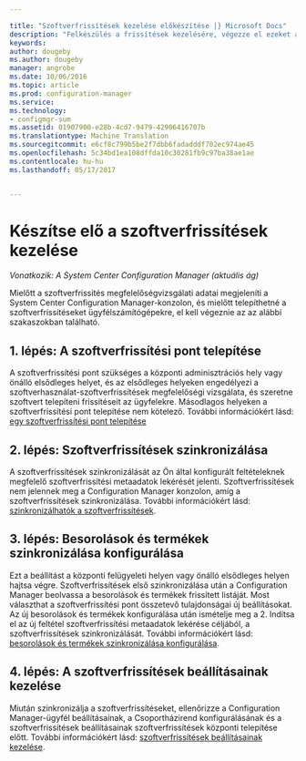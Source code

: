 ```yaml
---

title: "Szoftverfrissítések kezelése előkészítése |} Microsoft Docs"
description: "Felkészülés a frissítések kezelésére, végezze el ezeket a feladatokat a megfelelőségvizsgálati adatai megjelennek a System Center Configuration Manager konzol."
keywords: 
author: dougeby
ms.author: dougeby
manager: angrobe
ms.date: 10/06/2016
ms.topic: article
ms.prod: configuration-manager
ms.service: 
ms.technology:
- configmgr-sum
ms.assetid: 01907900-e28b-4cd7-9479-42906416707b
ms.translationtype: Machine Translation
ms.sourcegitcommit: e6cf8c799b5be2f7dbb6fadadddf702ec974ae45
ms.openlocfilehash: 5c34bd1ea108dffda10c30281fb9c97ba38ae1ae
ms.contentlocale: hu-hu
ms.lasthandoff: 05/17/2017


---
```


# <a name="prepare-for-software-updates-management"></a>Készítse elő a szoftverfrissítések kezelése

*Vonatkozik: A System Center Configuration Manager (aktuális ág)*

Mielőtt a szoftverfrissítés megfelelőségvizsgálati adatai megjeleníti a System Center Configuration Manager-konzolon, és mielőtt telepíthetné a szoftverfrissítéseket ügyfélszámítógépekre, el kell végeznie az az alábbi szakaszokban található.

## <a name="step-1-install-a-software-update-point"></a>1. lépés: A szoftverfrissítési pont telepítése  
A szoftverfrissítési pont szükséges a központi adminisztrációs hely vagy önálló elsődleges helyet, és az elsődleges helyeken engedélyezi a szoftverhasználat-szoftverfrissítések megfelelőségi vizsgálata, és szeretne szoftvert telepíteni frissítéseit az ügyfelekre. Másodlagos helyeken a szoftverfrissítési pont telepítése nem kötelező. További információkért lásd: [egy szoftverfrissítési pont telepítése](install-a-software-update-point.md)  

## <a name="step-2-synchronize-software-updates"></a>2. lépés: Szoftverfrissítések szinkronizálása
A szoftverfrissítések szinkronizálását az Ön által konfigurált feltételeknek megfelelő szoftverfrissítési metaadatok lekérését jelenti. Szoftverfrissítések nem jelennek meg a Configuration Manager konzolon, amíg a szoftverfrissítések szinkronizálása. További információkért lásd: [szinkronizálhatók a szoftverfrissítések](synchronize-software-updates.md).   

## <a name="step-3-configure-classifications-and-products-to-synchronize"></a>3. lépés: Besorolások és termékek szinkronizálása konfigurálása
Ezt a beállítást a központi felügyeleti helyen vagy önálló elsődleges helyen hajtsa végre. Szoftverfrissítések első szinkronizálása után a Configuration Manager beolvassa a besorolások és termékek frissített listáját. Most választhat a szoftverfrissítési pont összetevő tulajdonságai új beállításokat. Az új besorolások és termékek konfigurálása után ismételje meg a 2. Indítsa el az új feltétel szoftverfrissítési metaadatok lekérése céljából, a szoftverfrissítések szinkronizálását. További információkért lásd: [besorolások és termékek szinkronizálása konfigurálása](configure-classifications-and-products.md).

## <a name="step-4-manage-settings-for-software-updates"></a>4. lépés: A szoftverfrissítések beállításainak kezelése
Miután szinkronizálja a szoftverfrissítéseket, ellenőrizze a Configuration Manager-ügyfél beállításainak, a Csoportházirend konfigurálásának és a szoftverfrissítések beállításainak szoftverfrissítések központi telepítése előtt. További információkért lásd: [szoftverfrissítések beállításainak kezelése](manage-settings-for-software-updates.md).

